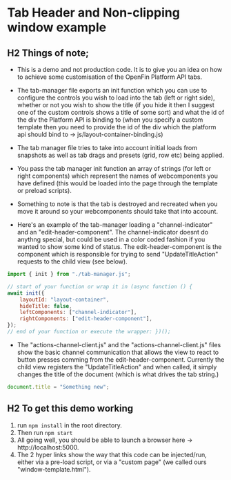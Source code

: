 # Tab Header and Non-clipping window example

## H2 Things of note;

- This is a demo and not production code. It is to give you an idea on how to achieve some customisation of the OpenFin Platform API tabs.

- The tab-manager file exports an init function which you can use to configure the controls you wish to load into the tab (left or right side), whether or not you wish to show the title (if you hide it then I suggest one of the custom controls shows a title of some sort) and what the id of the div the Platform API is binding to (when you specify a custom template then you need to provide the id of the div which the platform api should bind to -> js/layout-container-binding.js)

- The tab manager file tries to take into account initial loads from snapshots as well as tab drags and presets (grid, row etc) being applied.

- You pass the tab manager init function an array of strings (for left or right components) which represent the names of webcomponents you have defined (this would be loaded into the page through the template or preload scripts).

- Something to note is that the tab is destroyed and recreated when you move it around so your webcomponents should take that into account.

- Here's an example of the tab-manager loading a "channel-indicator" and an "edit-header-component". The channel-indicator doesnt do anythng special, but could be used in a color coded fashion if you wanted to show some kind of status. The edit-header-component is the component which is responsible for trying to send "UpdateTitleAction" requests to the child view (see below).

```javascript
import { init } from "./tab-manager.js";

// start of your function or wrap it in (async function () {
await init({
	layoutId: "layout-container",
	hideTitle: false,
	leftComponents: ["channel-indicator"],
	rightComponents: ["edit-header-component"],
});
// end of your function or execute the wrapper: })();
```

- The "actions-channel-client.js" and the "actions-channel-client.js" files show the basic channel communication that allows the view to react to button presses comming from the edit-header-component. Currently the child view registers the "UpdateTitleAction" and when called, it simply changes the title of the document (which is what drives the tab string.)

```javascript
document.title = "Something new";
```

## H2 To get this demo working

1. run `npm install` in the root directory.
2. Then run `npm start`
3. All going well, you should be able to launch a browser here -> http://localhost:5000.
4. The 2 hyper links show the way that this code can be injected/run, either via a pre-load script, or via a "custom page" (we called ours "window-template.html").
